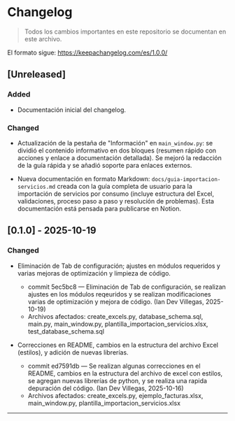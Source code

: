 
# Changelog

> Todos los cambios importantes en este repositorio se documentan en este archivo.

El formato sigue: https://keepachangelog.com/es/1.0.0/

## [Unreleased]

### Added

- Documentación inicial del changelog.

### Changed

- Actualización de la pestaña de "Información" en `main_window.py`: se dividió el contenido informativo en dos bloques (resumen rápido con acciones y enlace a documentación detallada). Se mejoró la redacción de la guía rápida y se añadió soporte para enlaces externos.

- Nueva documentación en formato Markdown: `docs/guia-importacion-servicios.md` creada con la guía completa de usuario para la importación de servicios por consumo (incluye estructura del Excel, validaciones, proceso paso a paso y resolución de problemas). Esta documentación está pensada para publicarse en Notion.

## [0.1.0] - 2025-10-19

### Changed

- Eliminación de Tab de configuración; ajustes en módulos requeridos y varias mejoras de optimización y limpieza de código.
  - commit 5ec5bc8 — Eliminación de Tab de configuración, se realizan ajustes en los módulos reqeuridos y se realizan modificaciones varias de optimización y mejora de código. (Ian Dev Villegas, 2025-10-19)
  - Archivos afectados: create_excels.py, database_schema.sql, main.py, main_window.py, plantilla_importacion_servicios.xlsx, test_database_schema.sql

- Correcciones en README, cambios en la estructura del archivo Excel (estilos), y adición de nuevas librerías.
  - commit ed7591db — Se realizan algunas correcciones en el README, cambios en la estructura del archivo de excel con estilos, se agregan nuevas librerías de python, y se realiza una rapida depuración del código. (Ian Dev Villegas, 2025-10-16)
  - Archivos afectados: create_excels.py, ejemplo_facturas.xlsx, main_window.py, plantilla_importacion_servicios.xlsx

---